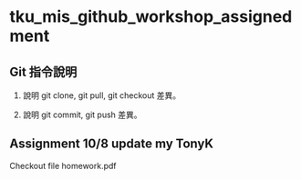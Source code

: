 # tku_mis_github_workshop_assignedment

## Git 指令說明

1. 說明 git clone, git pull, git checkout 差異。

2. 說明 git commit, git push 差異。


## Assignment 10/8 update my TonyK

Checkout file homework.pdf
